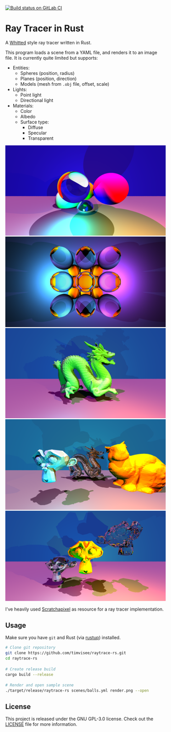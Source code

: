 [![Build status on GitLab CI][gitlab-ci-master-badge]][gitlab-ci-link]

[gitlab-ci-link]: https://gitlab.com/timvisee/raytrace-rs/pipelines
[gitlab-ci-master-badge]: https://gitlab.com/timvisee/raytrace-rs/badges/master/pipeline.svg

# Ray Tracer in Rust
A [Whitted][wikipedia] style ray tracer written in Rust.

This program loads a scene from a YAML file, and renders it to an image file.
It is currently quite limited but supports:  
- Entities:
  - Spheres (position, radius)
  - Planes (position, direction)
  - Models (mesh from `.obj` file, offset, scale)
- Lights:
  - Point light
  - Directional light
- Materials:
  - Color
  - Albedo
  - Surface type:
    - Diffuse
    - Specular
    - Transparent

![Screenshot balls scene](screenshots/balls.png)
![Screenshot glass scene](screenshots/glass.png)
![Screenshot dragon scene](screenshots/dragon.png)
![Screenshot models scene](screenshots/models.png)
![Screenshot monkeys scene](screenshots/monkeys.png)

I've heavily used [Scratchapixel][scratchapixel] as resource for a ray tracer
implementation.

## Usage
Make sure you have `git` and Rust (via [rustup][rustup]) installed.

```bash
# Clone git repository
git clone https://github.com/timvisee/raytrace-rs.git
cd raytrace-rs

# Create release build
cargo build --release

# Render and open sample scene
./target/release/raytrace-rs scenes/balls.yml render.png --open
```

## License
This project is released under the GNU GPL-3.0 license.
Check out the [LICENSE](LICENSE) file for more information.

[rustup]: https://rustup.rs/
[scratchapixel]: https://www.scratchapixel.com/
[wikipedia]: https://en.wikipedia.org/wiki/Ray_tracing_(graphics)
